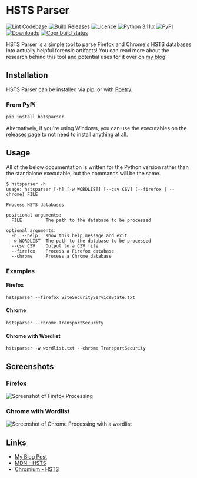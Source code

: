# HSTS Parser

[![Lint Codebase](https://github.com/thebeanogamer/hstsparser/actions/workflows/lint.yaml/badge.svg)](https://github.com/thebeanogamer/hstsparser/actions/workflows/lint.yaml) [![Build Releases](https://github.com/thebeanogamer/hstsparser/actions/workflows/build.yaml/badge.svg)](https://github.com/thebeanogamer/hstsparser/actions/workflows/build.yaml) [![Licence](https://img.shields.io/github/license/thebeanogamer/hstsparser)](./LICENSE) ![Python 3.11.x](https://img.shields.io/badge/python-3.11.x-yellow.svg) [![PyPI](https://img.shields.io/pypi/v/hstsparser)](https://pypi.org/project/hstsparser) [![Downloads](https://pepy.tech/badge/hstsparser)](https://pepy.tech/project/hstsparser) [![Copr build status](https://copr.fedorainfracloud.org/coprs/thebeanogamer/hstsparser/package/hstsparser/status_image/last_build.png)](https://copr.fedorainfracloud.org/coprs/thebeanogamer/hstsparser/package/hstsparser/)

HSTS Parser is a simple tool to parse Firefox and Chrome's HSTS databases into actually helpful forensic artifacts! You can read more about the research behind this tool and potential uses for it over on [my blog](https://blog.daniel-milnes.uk/hsts-for-forensics-you-can-run-but-you-cant)!

## Installation

HSTS Parser can be installed via pip, or with [Poetry](https://python-poetry.org/).

### From PyPi

```bash
pip install hstsparser
```

Alternatively, if you're using Windows, you can use the executables on the [releases page](https://github.com/thebeanogamer/hstsparser/releases/latest) to not need to install anything at all.

## Usage

All of the below documentation is written for the Python version rather than the standalone executable, but the commands will be the same.

```shell
$ hstsparser -h
usage: hstsparser [-h] [-w WORDLIST] [--csv CSV] (--firefox | --chrome) FILE

Process HSTS databases

positional arguments:
  FILE         The path to the database to be processed

optional arguments:
  -h, --help   show this help message and exit
  -w WORDLIST  The path to the database to be processed
  --csv CSV    Output to a CSV file
  --firefox    Process a Firefox database
  --chrome     Process a Chrome database
```

### Examples

#### Firefox

```shell
hstsparser --firefox SiteSecurityServiceState.txt
```

#### Chrome

```shell
hstsparser --chrome TransportSecurity
```

#### Chrome with Wordlist

```shell
hstsparser -w wordlist.txt --chrome TransportSecurity
```

## Screenshots

### Firefox

![Screenshot of Firefox Processing](https://blog.daniel-milnes.uk/content/images/2019/11/image-3.png)

### Chrome with Wordlist

![Screenshot of Chrome Processing with a wordlist](https://blog.daniel-milnes.uk/content/images/2019/11/image-4.png)

## Links

- [My Blog Post](https://blog.daniel-milnes.uk/hsts-for-forensics-you-can-run-but-you-cant)
- [MDN - HSTS](https://developer.mozilla.org/en-US/docs/Web/HTTP/Headers/Strict-Transport-Security)
- [Chromium - HSTS](https://www.chromium.org/sts)
